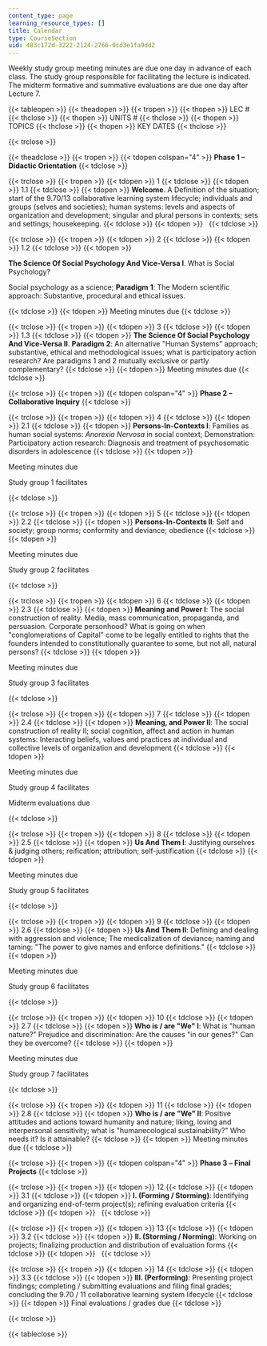 ```yaml
---
content_type: page
learning_resource_types: []
title: Calendar
type: CourseSection
uid: 483c172d-3222-2124-2766-0cd3e1fa9dd2
---
```


Weekly study group meeting minutes are due one day in advance of each class. The study group responsible for facilitating the lecture is indicated. The midterm formative and summative evaluations are due one day after Lecture 7.

{{< tableopen >}}
{{< theadopen >}}
{{< tropen >}}
{{< thopen >}}
LEC #
{{< thclose >}}
{{< thopen >}}
UNITS #
{{< thclose >}}
{{< thopen >}}
TOPICS
{{< thclose >}}
{{< thopen >}}
KEY DATES
{{< thclose >}}

{{< trclose >}}

{{< theadclose >}}
{{< tropen >}}
{{< tdopen colspan="4" >}}
**Phase 1 – Didactic Orientation**
{{< tdclose >}}

{{< trclose >}}
{{< tropen >}}
{{< tdopen >}}
1
{{< tdclose >}}
{{< tdopen >}}
1.1
{{< tdclose >}}
{{< tdopen >}}
**Welcome**. A Definition of the situation; start of the 9.70/13 collaborative learning system lifecycle; individuals and groups (selves and societies); human systems: levels and aspects of organization and development; singular and plural persons in contexts; sets and settings; housekeeping.
{{< tdclose >}}
{{< tdopen >}}
 
{{< tdclose >}}

{{< trclose >}}
{{< tropen >}}
{{< tdopen >}}
2
{{< tdclose >}}
{{< tdopen >}}
1.2
{{< tdclose >}}
{{< tdopen >}}


**The Science Of Social Psychology And Vice-Versa I**. What is Social Psychology?

Social psychology as a science; **Paradigm** **1**: The Modern scientific approach: Substantive, procedural and ethical issues.


{{< tdclose >}}
{{< tdopen >}}
Meeting minutes due
{{< tdclose >}}

{{< trclose >}}
{{< tropen >}}
{{< tdopen >}}
3
{{< tdclose >}}
{{< tdopen >}}
1.3
{{< tdclose >}}
{{< tdopen >}}
**The Science Of Social Psychology And Vice-Versa II**. **Paradigm** **2**: An alternative "Human Systems" approach; substantive, ethical and methodological issues; what is participatory action research? Are paradigms 1 and 2 mutually exclusive or partly complementary?
{{< tdclose >}}
{{< tdopen >}}
Meeting minutes due
{{< tdclose >}}

{{< trclose >}}
{{< tropen >}}
{{< tdopen colspan="4" >}}
**Phase 2 – Collaborative Inquiry**
{{< tdclose >}}

{{< trclose >}}
{{< tropen >}}
{{< tdopen >}}
4
{{< tdclose >}}
{{< tdopen >}}
2.1
{{< tdclose >}}
{{< tdopen >}}
**Persons-In-Contexts I**: Families as human social systems: _Anorexia Nervosa_ in social context; Demonstration: Participatory action research: Diagnosis and treatment of psychosomatic disorders in adolescence
{{< tdclose >}}
{{< tdopen >}}


Meeting minutes due

Study group 1 facilitates


{{< tdclose >}}

{{< trclose >}}
{{< tropen >}}
{{< tdopen >}}
5
{{< tdclose >}}
{{< tdopen >}}
2.2
{{< tdclose >}}
{{< tdopen >}}
**Persons-In-Contexts II**: Self and society; group norms; conformity and deviance; obedience
{{< tdclose >}}
{{< tdopen >}}


Meeting minutes due

Study group 2 facilitates


{{< tdclose >}}

{{< trclose >}}
{{< tropen >}}
{{< tdopen >}}
6
{{< tdclose >}}
{{< tdopen >}}
2.3
{{< tdclose >}}
{{< tdopen >}}
**Meaning and Power I**: The social construction of reality. Media, mass communication, propaganda, and persuasion. Corporate personhood? What is going on when "conglomerations of Capital" come to be legally entitled to rights that the founders intended to constitutionally guarantee to some, but not all, natural persons?
{{< tdclose >}}
{{< tdopen >}}


Meeting minutes due

Study group 3 facilitates


{{< tdclose >}}

{{< trclose >}}
{{< tropen >}}
{{< tdopen >}}
7
{{< tdclose >}}
{{< tdopen >}}
2.4
{{< tdclose >}}
{{< tdopen >}}
**Meaning, and Power II**: The social construction of reality II; social cognition, affect and action in human systems: Interacting beliefs, values and practices at individual and collective levels of organization and development
{{< tdclose >}}
{{< tdopen >}}


Meeting minutes due

Study group 4 facilitates

Midterm evaluations due


{{< tdclose >}}

{{< trclose >}}
{{< tropen >}}
{{< tdopen >}}
8
{{< tdclose >}}
{{< tdopen >}}
2.5
{{< tdclose >}}
{{< tdopen >}}
**Us And Them I**: Justifying ourselves & judging others; reification; attribution; self-justification
{{< tdclose >}}
{{< tdopen >}}


Meeting minutes due

Study group 5 facilitates


{{< tdclose >}}

{{< trclose >}}
{{< tropen >}}
{{< tdopen >}}
9
{{< tdclose >}}
{{< tdopen >}}
2.6
{{< tdclose >}}
{{< tdopen >}}
**Us And Them II**: Defining and dealing with aggression and violence; The medicalization of deviance; naming and taming: "The power to give names and enforce definitions."
{{< tdclose >}}
{{< tdopen >}}


Meeting minutes due

Study group 6 facilitates


{{< tdclose >}}

{{< trclose >}}
{{< tropen >}}
{{< tdopen >}}
10
{{< tdclose >}}
{{< tdopen >}}
2.7
{{< tdclose >}}
{{< tdopen >}}
**Who is / are "We" I**: What is "human nature?" Prejudice and discrimination: Are the causes "in our genes?" Can they be overcome?
{{< tdclose >}}
{{< tdopen >}}


Meeting minutes due

Study group 7 facilitates


{{< tdclose >}}

{{< trclose >}}
{{< tropen >}}
{{< tdopen >}}
11
{{< tdclose >}}
{{< tdopen >}}
2.8
{{< tdclose >}}
{{< tdopen >}}
**Who is / are "We" II**: Positive attitudes and actions toward humanity and nature; liking, loving and interpersonal sensitivity; what is "humanecological sustainability?" Who needs it? Is it attainable?
{{< tdclose >}}
{{< tdopen >}}
Meeting minutes due
{{< tdclose >}}

{{< trclose >}}
{{< tropen >}}
{{< tdopen colspan="4" >}}
**Phase 3** ****–** Final Projects**
{{< tdclose >}}

{{< trclose >}}
{{< tropen >}}
{{< tdopen >}}
12
{{< tdclose >}}
{{< tdopen >}}
3.1
{{< tdclose >}}
{{< tdopen >}}
**I. (Forming / Storming)**: Identifying and organizing end-of-term project(s); refining evaluation criteria
{{< tdclose >}}
{{< tdopen >}}
 
{{< tdclose >}}

{{< trclose >}}
{{< tropen >}}
{{< tdopen >}}
13
{{< tdclose >}}
{{< tdopen >}}
3.2
{{< tdclose >}}
{{< tdopen >}}
**II. (Storming / Norming)**: Working on projects; finalizing production and distribution of evaluation forms
{{< tdclose >}}
{{< tdopen >}}
 
{{< tdclose >}}

{{< trclose >}}
{{< tropen >}}
{{< tdopen >}}
14
{{< tdclose >}}
{{< tdopen >}}
3.3
{{< tdclose >}}
{{< tdopen >}}
**III. (Performing)**: Presenting project findings; completing / submitting evaluations and filing final grades; concluding the 9.70 / 11 collaborative learning system lifecycle
{{< tdclose >}}
{{< tdopen >}}
Final evaluations / grades due
{{< tdclose >}}

{{< trclose >}}

{{< tableclose >}}